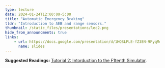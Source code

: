 ```yaml
---
type: lecture
date: 2024-01-24T12:00:00-5:00
title: "Automatic Emergency Braking"
tldr: "Introduction to AEB and range sensors."
thumbnail: /static_files/presentations/lec2.png
hide_from_announcments: true
links: 
    - url: https://docs.google.com/presentation/d/1HQSLPLE-fZ3EN-9PyqMd7-ti7JSLKL7qlrouGFEprU0
      name: slides
---
```

**Suggested Readings:**
[Tutorial 2: Intorduction to the F1tenth Simulator](https://github.com/f1tenth/f1tenth_gym_ros).
